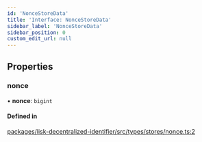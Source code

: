 ```yaml
---
id: 'NonceStoreData'
title: 'Interface: NonceStoreData'
sidebar_label: 'NonceStoreData'
sidebar_position: 0
custom_edit_url: null
---
```


## Properties

### nonce

• **nonce**: `bigint`

#### Defined in

[packages/lisk-decentralized-identifier/src/types/stores/nonce.ts:2](https://github.com/aldhosutra/lisk-did/blob/2b84b93/packages/lisk-decentralized-identifier/src/types/stores/nonce.ts#L2)
